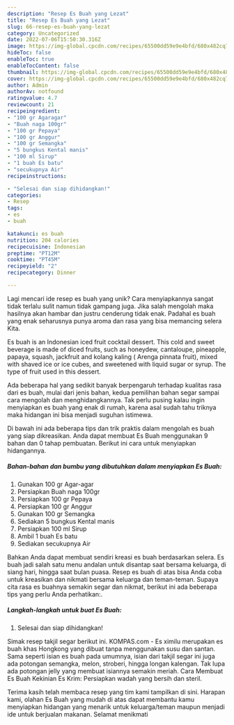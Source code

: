 ```yaml
---
description: "Resep Es Buah yang Lezat"
title: "Resep Es Buah yang Lezat"
slug: 66-resep-es-buah-yang-lezat
category: Uncategorized
date: 2022-07-06T15:50:30.316Z
image: https://img-global.cpcdn.com/recipes/65500dd59e9e4bfd/680x482cq70/es-buah-foto-resep-utama.jpg
hideToc: false
enableToc: true
enableTocContent: false
thumbnail: https://img-global.cpcdn.com/recipes/65500dd59e9e4bfd/680x482cq70/es-buah-foto-resep-utama.jpg
cover: https://img-global.cpcdn.com/recipes/65500dd59e9e4bfd/680x482cq70/es-buah-foto-resep-utama.jpg
author: Admin
authorAv: notfound
ratingvalue: 4.7
reviewcount: 21
recipeingredient:
- "100 gr Agaragar"
- "Buah naga 100gr"
- "100 gr Pepaya"
- "100 gr Anggur"
- "100 gr Semangka"
- "5 bungkus Kental manis"
- "100 ml Sirup"
- "1 buah Es batu"
- "secukupnya Air"
recipeinstructions:

- "Selesai dan siap dihidangkan!"
categories:
- Resep
tags:
- es
- buah

katakunci: es buah 
nutrition: 204 calories
recipecuisine: Indonesian
preptime: "PT12M"
cooktime: "PT45M"
recipeyield: "2"
recipecategory: Dinner

---
```





Lagi mencari ide resep es buah yang unik? Cara menyiapkannya sangat tidak terlalu sulit namun tidak gampang juga. Jika salah mengolah maka hasilnya akan hambar dan justru cenderung tidak enak. Padahal es buah yang enak seharusnya punya aroma dan rasa yang bisa memancing selera Kita.





Es buah is an Indonesian iced fruit cocktail dessert. This cold and sweet beverage is made of diced fruits, such as honeydew, cantaloupe, pineapple, papaya, squash, jackfruit and kolang kaling ( Arenga pinnata fruit), mixed with shaved ice or ice cubes, and sweetened with liquid sugar or syrup. The type of fruit used in this dessert.

Ada beberapa hal yang sedikit banyak berpengaruh terhadap kualitas rasa dari es buah, mulai dari jenis bahan, kedua pemilihan bahan segar sampai cara mengolah dan menghidangkannya. Tak perlu pusing kalau ingin menyiapkan es buah yang enak di rumah, karena asal sudah tahu triknya maka hidangan ini bisa menjadi suguhan istimewa.






Di bawah ini ada beberapa tips dan trik praktis dalam mengolah es buah yang siap dikreasikan. Anda dapat membuat Es Buah menggunakan 9 bahan dan 0 tahap pembuatan. Berikut ini cara untuk menyiapkan hidangannya.

<!--inarticleads1-->

##### Bahan-bahan dan bumbu yang dibutuhkan dalam menyiapkan Es Buah:

1. Gunakan 100 gr Agar-agar
1. Persiapkan Buah naga 100gr
1. Persiapkan 100 gr Pepaya
1. Persiapkan 100 gr Anggur
1. Gunakan 100 gr Semangka
1. Sediakan 5 bungkus Kental manis
1. Persiapkan 100 ml Sirup
1. Ambil 1 buah Es batu
1. Sediakan secukupnya Air


Bahkan Anda dapat membuat sendiri kreasi es buah berdasarkan selera. Es buah jadi salah satu menu andalan untuk disantap saat bersama keluarga, di siang hari, hingga saat bulan puasa. Resep es buah di atas bisa Anda coba untuk kreasikan dan nikmati bersama keluarga dan teman-teman. Supaya cita rasa es buahnya semakin segar dan nikmat, berikut ini ada beberapa tips yang perlu Anda perhatikan:. 

<!--inarticleads2-->

##### Langkah-langkah untuk buat Es Buah:


1. Selesai dan siap dihidangkan!

Simak resep takjil segar berikut ini. KOMPAS.com - Es ximilu merupakan es buah khas Hongkong yang dibuat tanpa menggunakan susu dan santan. Sama seperti isian es buah pada umumnya, isian dari takjil segar ini juga ada potongan semangka, melon, stroberi, hingga longan kalengan. Tak lupa ada potongan jelly yang membuat isiannya semakin meriah. Cara Membuat Es Buah Kekinian Es Krim: Persiapkan wadah yang bersih dan steril. 

Terima kasih telah membaca resep yang tim kami tampilkan di sini. Harapan kami, olahan Es Buah yang mudah di atas dapat membantu kamu menyiapkan hidangan yang menarik untuk keluarga/teman maupun menjadi ide untuk berjualan makanan. Selamat menikmati
